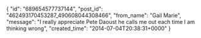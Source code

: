  {
   "id": "689654577737144",
   "post_id": "462493170453287_490608044308466",
   "from_name": "Gail Marie",
   "message": "I really appreciate Pete Daoust he calls me out each time I am thinking wrong",
   "created_time": "2014-07-04T20:38:31+0000"
 }
